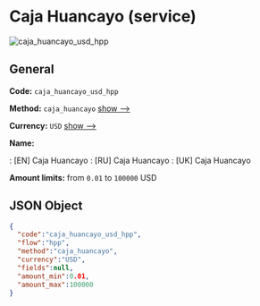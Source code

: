 
# Caja Huancayo (service) 
![caja_huancayo_usd_hpp](https://static.openfintech.io/payment_methods/caja_huancayo_usd_hpp/logo.svg?w=400&c=v0.59.26#w200)  

## General 
 
**Code:** `caja_huancayo_usd_hpp` 
 
**Method:** `caja_huancayo` 
 [show -->](/payment-methods/caja_huancayo/) 
 
**Currency:** `USD` [show -->](/currencies/USD/) 
 
**Name:** 
 
:	[EN] Caja Huancayo 
:	[RU] Caja Huancayo 
:	[UK] Caja Huancayo 
 
**Amount limits:** from `0.01` to `100000` USD 

## JSON Object 

```json
{
  "code":"caja_huancayo_usd_hpp",
  "flow":"hpp",
  "method":"caja_huancayo",
  "currency":"USD",
  "fields":null,
  "amount_min":0.01,
  "amount_max":100000
}
```  
